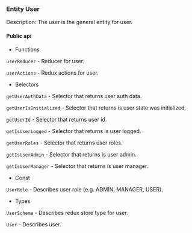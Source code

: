 ### Entity User

Description: The user is the general entity for user.

#### Public api

- Functions

`userReducer` - Reducer for user.

`userActions` - Redux actions for user.

- Selectors

`getUserAuthData` - Selector that returns user auth data.

`getUserIsInitialized` - Selector that returns is user state was initialized. 

`getUserId` - Selector that returns user id.

`getIsUserLogged` - Selector that returns is user logged.

`getUserRoles` - Selector that returns user roles.

`getIsUserAdmin` - Selector that returns is user admin.

`getIsUserManager` - Selector that returns is user manager.

- Const

`UserRole` - Describes user role (e.g. ADMIN, MANAGER, USER).

- Types

`UserSchema` - Describes redux store type for user.

`User` - Describes user.


